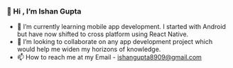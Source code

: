 ### 👋 Hi , I’m Ishan Gupta

- 🌱 I’m currently learning mobile app development. I started with Android but have now shifted to cross platform using React Native.
- 👯 I’m looking to collaborate on any app development project which would help me widen my horizons of knowledge.
- 📫 How to reach me at my Email - ishangupta8909@gmail.com
